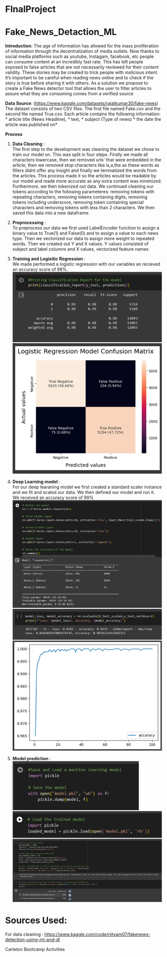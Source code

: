 # FInalProject

# Fake_News_Detaction_ML

**Introduction**:
   The age of information has allowed for the mass proliferation of information through the decentralization of media outlets. Now thanks to social media platforms such as youtube, Instagam, facebook, etc people can consume content at an incredibly fast rate. This has left people exposed to false articles that are not necessarily reviewed for their content validity. These stories may be created to trick people with mslicious intent.  It’s important to be careful when reading news online and to check if the story is true before sharing it with others. As a solution we propose to create a Fake News detector tool that allows the user to filter articles to assure what they are consuming comes from a verified source

**Data Source**:
   (https://www.kaggle.com/datasets/rajatkumar30/fake-news)  
   The dataset consists of two CSV files. The first file named Fake.csv and the second file named True.csv. Each article contains the following information:
      * article title (News Headline),
      * text,
      * subject (Type of news)
      * the date the article was published on*


**Process**

1. **Data Cleaning**  :   
   The first step to the development was cleaning the dataset we chose to train our model on. This was split in four steps. Firstly we made all characters lowercase, then we removed urls' that were embedded in the article, then we removed stop characters like is,a,the as these words as fillers didnt offer any insight and finally we lemmatized the words from the articles. This process made it so the articles would be readable by our model and made more accurate as any extra content was minimized.
   Furthermore, we then tokenized out data. We continued cleaning our tokens according to the following parameteres: removing tokens with repeating characters, removing tokens contaning digits, removing tokens including underscore, removing token containing special characters and removing tokens with less than 2 characters. We then saved this data into a new dataframe.

2. **Preprocessing**  :  
   To preprocess our data we first used LabelEncoder function to assign a binary value to True(1) and False(0) and to assign a value to each news type. Then we vectorized our data to assign more weight to repeated words. Then we created out Y and X values. Y values consisted of subject and label columns and X values, vectorized feature names

3. **Training and Logisitic Regression**  :  
   We made performed a logistic regression with our variables an recieved an accuracy score of 98%.
          ![Alt text](image.png)
          ![Alt text](image-3.png)

5. **Deep Learning model**  :  
   For our deep learaning model we first created a standard scaler instance and we fit and scaled our data. We then defined our model and run it.
   We received an accuracy score of 99%    
          ![Alt text](image-1.png)
          ![Alt text](image-2.png)
          ![Alt text](image-4.png)

6. **Model prediction**  :  
          ![Alt text](image-5.png)
          ![Alt text](image-6.png)
          ![Alt text](image-7.png)



# Sources Used:
   For data cleaning : https://www.kaggle.com/code/nityam07/fakenews-detection-using-ml-and-dl

   
   Carleton Bootcamp Activities

